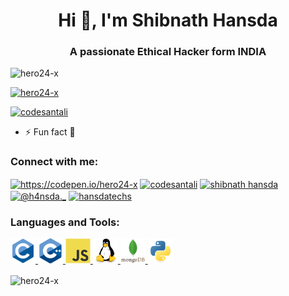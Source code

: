 <h1 align="center">Hi 👋, I'm Shibnath Hansda</h1>
<h3 align="center">A passionate Ethical Hacker form INDIA</h3>

<p align="left"> <img src="https://komarev.com/ghpvc/?username=hero24-x&label=Profile%20views&color=0e75b6&style=flat" alt="hero24-x" /> </p>

<p align="left"> <a href="https://github.com/ryo-ma/github-profile-trophy"><img src="https://github-profile-trophy.vercel.app/?username=hero24-x" alt="hero24-x" /></a> </p>

<p align="left"> <a href="https://twitter.com/codesantali" target="blank"><img src="https://img.shields.io/twitter/follow/codesantali?logo=twitter&style=for-the-badge" alt="codesantali" /></a> </p>

- ⚡ Fun fact **🥳**

<h3 align="left">Connect with me:</h3>
<p align="left">
<a href="https://codepen.io/https://codepen.io/hero24-x" target="blank"><img align="center" src="https://raw.githubusercontent.com/rahuldkjain/github-profile-readme-generator/master/src/images/icons/Social/codepen.svg" alt="https://codepen.io/hero24-x" height="30" width="40" /></a>
<a href="https://twitter.com/codesantali" target="blank"><img align="center" src="https://raw.githubusercontent.com/rahuldkjain/github-profile-readme-generator/master/src/images/icons/Social/twitter.svg" alt="codesantali" height="30" width="40" /></a>
<a href="https://fb.com/shibnath hansda" target="blank"><img align="center" src="https://raw.githubusercontent.com/rahuldkjain/github-profile-readme-generator/master/src/images/icons/Social/facebook.svg" alt="shibnath hansda" height="30" width="40" /></a>
<a href="https://instagram.com/@h4nsda._" target="blank"><img align="center" src="https://raw.githubusercontent.com/rahuldkjain/github-profile-readme-generator/master/src/images/icons/Social/instagram.svg" alt="@h4nsda._" height="30" width="40" /></a>
<a href="https://www.youtube.com/c/hansdatechs" target="blank"><img align="center" src="https://raw.githubusercontent.com/rahuldkjain/github-profile-readme-generator/master/src/images/icons/Social/youtube.svg" alt="hansdatechs" height="30" width="40" /></a>
</p>

<h3 align="left">Languages and Tools:</h3>
<p align="left"> <a href="https://www.cprogramming.com/" target="_blank" rel="noreferrer"> <img src="https://raw.githubusercontent.com/devicons/devicon/master/icons/c/c-original.svg" alt="c" width="40" height="40"/> </a> <a href="https://www.w3schools.com/cpp/" target="_blank" rel="noreferrer"> <img src="https://raw.githubusercontent.com/devicons/devicon/master/icons/cplusplus/cplusplus-original.svg" alt="cplusplus" width="40" height="40"/> </a> <a href="https://developer.mozilla.org/en-US/docs/Web/JavaScript" target="_blank" rel="noreferrer"> <img src="https://raw.githubusercontent.com/devicons/devicon/master/icons/javascript/javascript-original.svg" alt="javascript" width="40" height="40"/> </a> <a href="https://www.linux.org/" target="_blank" rel="noreferrer"> <img src="https://raw.githubusercontent.com/devicons/devicon/master/icons/linux/linux-original.svg" alt="linux" width="40" height="40"/> </a> <a href="https://www.mongodb.com/" target="_blank" rel="noreferrer"> <img src="https://raw.githubusercontent.com/devicons/devicon/master/icons/mongodb/mongodb-original-wordmark.svg" alt="mongodb" width="40" height="40"/> </a> <a href="https://www.python.org" target="_blank" rel="noreferrer"> <img src="https://raw.githubusercontent.com/devicons/devicon/master/icons/python/python-original.svg" alt="python" width="40" height="40"/> </a> </p>

<p><img align="center" src="https://github-readme-stats.vercel.app/api/top-langs?username=hero24-x&show_icons=true&locale=en&layout=compact" alt="hero24-x" /></p>


